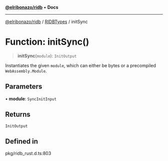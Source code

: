 [**@elribonazo/ridb**](../../../README.md) • **Docs**

***

[@elribonazo/ridb](../../../README.md) / [RIDBTypes](../README.md) / initSync

# Function: initSync()

> **initSync**(`module`): `InitOutput`

Instantiates the given `module`, which can either be bytes or
a precompiled `WebAssembly.Module`.

## Parameters

• **module**: `SyncInitInput`

## Returns

`InitOutput`

## Defined in

pkg/ridb\_rust.d.ts:803
